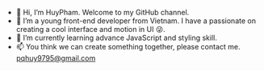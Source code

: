- 👋 Hi, I’m HuyPham. Welcome to my GitHub channel.
- 👀 I’m a young front-end developer from Vietnam. I have a passionate on creating a cool interface and motion in UI 😜.
- 🌱 I’m currently learning advance JavaScript and styling skill.
- 📫 You think we can create something together, please contact me. pqhuy9795@gmail.com


<!---
dunbom6612/dunbom6612 is a ✨ special ✨ repository because its `README.md` (this file) appears on your GitHub profile.
You can click the Preview link to take a look at your changes.
--->
